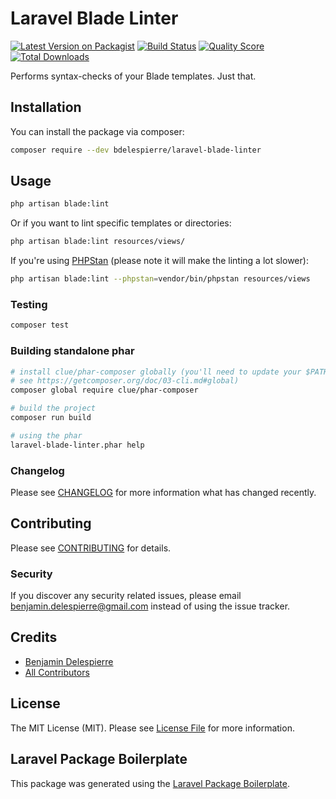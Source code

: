 # Laravel Blade Linter

[![Latest Version on Packagist](https://img.shields.io/packagist/v/bdelespierre/laravel-blade-linter.svg?style=flat-square)](https://packagist.org/packages/bdelespierre/laravel-blade-linter)
[![Build Status](https://img.shields.io/travis/bdelespierre/laravel-blade-linter/master.svg?style=flat-square)](https://travis-ci.org/bdelespierre/laravel-blade-linter)
[![Quality Score](https://img.shields.io/scrutinizer/g/bdelespierre/laravel-blade-linter.svg?style=flat-square)](https://scrutinizer-ci.com/g/bdelespierre/laravel-blade-linter)
[![Total Downloads](https://img.shields.io/packagist/dt/bdelespierre/laravel-blade-linter.svg?style=flat-square)](https://packagist.org/packages/bdelespierre/laravel-blade-linter)

Performs syntax-checks of your Blade templates. Just that.

## Installation

You can install the package via composer:

```bash
composer require --dev bdelespierre/laravel-blade-linter
```

## Usage

```bash
php artisan blade:lint
```

Or if you want to lint specific templates or directories:

```bash
php artisan blade:lint resources/views/
```

If you're using [PHPStan](https://phpstan.org/) (please note it will make the linting a lot slower):

```bash
php artisan blade:lint --phpstan=vendor/bin/phpstan resources/views
```

### Testing

``` bash
composer test
```

### Building standalone phar

```bash
# install clue/phar-composer globally (you'll need to update your $PATH,
# see https://getcomposer.org/doc/03-cli.md#global)
composer global require clue/phar-composer

# build the project
composer run build

# using the phar
laravel-blade-linter.phar help
```

### Changelog

Please see [CHANGELOG](CHANGELOG.md) for more information what has changed recently.

## Contributing

Please see [CONTRIBUTING](CONTRIBUTING.md) for details.

### Security

If you discover any security related issues, please email benjamin.delespierre@gmail.com instead of using the issue tracker.

## Credits

- [Benjamin Delespierre](https://github.com/bdelespierre)
- [All Contributors](../../contributors)

## License

The MIT License (MIT). Please see [License File](LICENSE.md) for more information.

## Laravel Package Boilerplate

This package was generated using the [Laravel Package Boilerplate](https://laravelpackageboilerplate.com).
